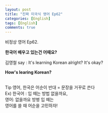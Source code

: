 ```yaml
---
layout: post
title: "진짜 미국식 영어 Ep62"
categories: [English]
tags: [English]
comments: true
---
```


비정상 영어 Ep62.

<b>한국어 배우고 있는건 어때요?</b>

김영철 say : It's learning Korean alright? It's okay?

<b>How's learing Korean?</b> <br>

<br>Tip
영어, 한국은 어순이 반대 = 문장을 거꾸로 쓴다 <br>
Ex) 한국어 : 입 떼는 방법 없을까요, <br>
영어: 없을까요 방벙 입 떼는 <br>
영어를 쓸 때 어순을 고민하자!
